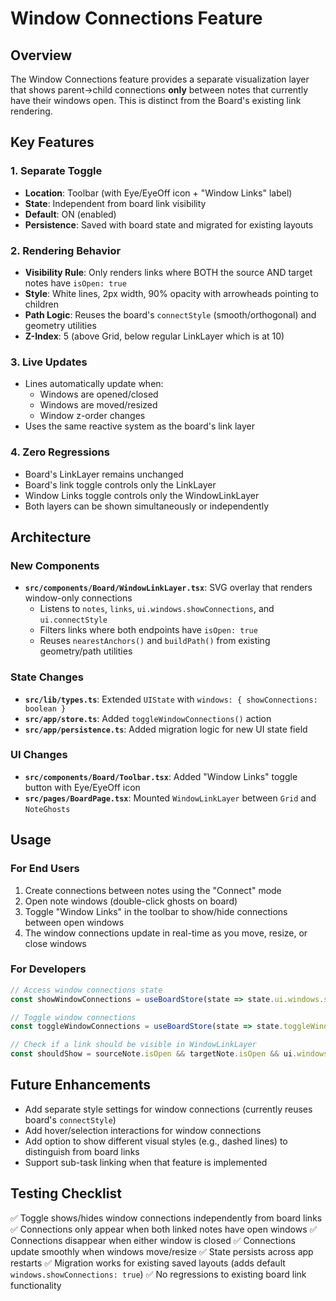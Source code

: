 # Window Connections Feature

## Overview
The Window Connections feature provides a separate visualization layer that shows parent→child connections **only** between notes that currently have their windows open. This is distinct from the Board's existing link rendering.

## Key Features

### 1. Separate Toggle
- **Location**: Toolbar (with Eye/EyeOff icon + "Window Links" label)
- **State**: Independent from board link visibility
- **Default**: ON (enabled)
- **Persistence**: Saved with board state and migrated for existing layouts

### 2. Rendering Behavior
- **Visibility Rule**: Only renders links where BOTH the source AND target notes have `isOpen: true`
- **Style**: White lines, 2px width, 90% opacity with arrowheads pointing to children
- **Path Logic**: Reuses the board's `connectStyle` (smooth/orthogonal) and geometry utilities
- **Z-Index**: 5 (above Grid, below regular LinkLayer which is at 10)

### 3. Live Updates
- Lines automatically update when:
  - Windows are opened/closed
  - Windows are moved/resized
  - Window z-order changes
- Uses the same reactive system as the board's link layer

### 4. Zero Regressions
- Board's LinkLayer remains unchanged
- Board's link toggle controls only the LinkLayer
- Window Links toggle controls only the WindowLinkLayer
- Both layers can be shown simultaneously or independently

## Architecture

### New Components
- **`src/components/Board/WindowLinkLayer.tsx`**: SVG overlay that renders window-only connections
  - Listens to `notes`, `links`, `ui.windows.showConnections`, and `ui.connectStyle`
  - Filters links where both endpoints have `isOpen: true`
  - Reuses `nearestAnchors()` and `buildPath()` from existing geometry/path utilities

### State Changes
- **`src/lib/types.ts`**: Extended `UIState` with `windows: { showConnections: boolean }`
- **`src/app/store.ts`**: Added `toggleWindowConnections()` action
- **`src/app/persistence.ts`**: Added migration logic for new UI state field

### UI Changes
- **`src/components/Board/Toolbar.tsx`**: Added "Window Links" toggle button with Eye/EyeOff icon
- **`src/pages/BoardPage.tsx`**: Mounted `WindowLinkLayer` between `Grid` and `NoteGhosts`

## Usage

### For End Users
1. Create connections between notes using the "Connect" mode
2. Open note windows (double-click ghosts on board)
3. Toggle "Window Links" in the toolbar to show/hide connections between open windows
4. The window connections update in real-time as you move, resize, or close windows

### For Developers
```typescript
// Access window connections state
const showWindowConnections = useBoardStore(state => state.ui.windows.showConnections);

// Toggle window connections
const toggleWindowConnections = useBoardStore(state => state.toggleWindowConnections);

// Check if a link should be visible in WindowLinkLayer
const shouldShow = sourceNote.isOpen && targetNote.isOpen && ui.windows.showConnections;
```

## Future Enhancements
- Add separate style settings for window connections (currently reuses board's `connectStyle`)
- Add hover/selection interactions for window connections
- Add option to show different visual styles (e.g., dashed lines) to distinguish from board links
- Support sub-task linking when that feature is implemented

## Testing Checklist
✅ Toggle shows/hides window connections independently from board links
✅ Connections only appear when both linked notes have open windows
✅ Connections disappear when either window is closed
✅ Connections update smoothly when windows move/resize
✅ State persists across app restarts
✅ Migration works for existing saved layouts (adds default `windows.showConnections: true`)
✅ No regressions to existing board link functionality

